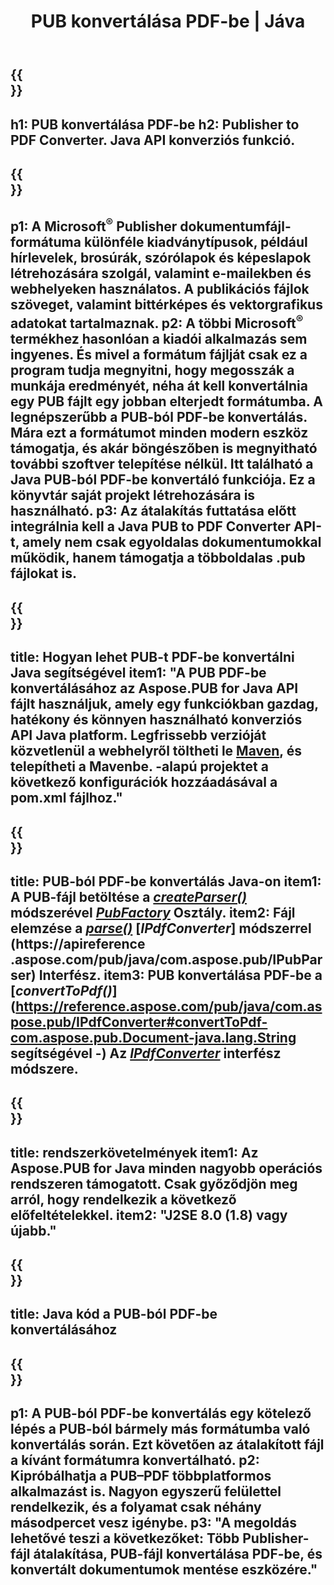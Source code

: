 ﻿---
translation: true
template: /_templates/conversion-child-java.md
title: PUB konvertálása PDF-be | Jáva
description: Konvertálja a PUB-t PDF-be a Java API használatával bármilyen platformon. Kiadói konverziós funkció, amely könnyen integrálható saját megoldásába.
url: /java/conversion/pub-to-pdf/
metakeywords: pub pdf java formátumba, pub konvertálása pdf java formátumba, java pub pdf formátumba, kiadó pdf java formátumba
family: pub
platformtag: java
feature: conversion
---

{{<section banner>}}
---
h1: PUB konvertálása PDF-be
h2: Publisher to PDF Converter. Java API konverziós funkció.
---

{{<section overview>}}
---
p1: A Microsoft<sup>®</sup> Publisher dokumentumfájl-formátuma különféle kiadványtípusok, például hírlevelek, brosúrák, szórólapok és képeslapok létrehozására szolgál, valamint e-mailekben és webhelyeken használatos. A publikációs fájlok szöveget, valamint bittérképes és vektorgrafikus adatokat tartalmaznak.
p2: A többi Microsoft<sup>®</sup> termékhez hasonlóan a kiadói alkalmazás sem ingyenes. És mivel a formátum fájlját csak ez a program tudja megnyitni, hogy megosszák a munkája eredményét, néha át kell konvertálnia egy PUB fájlt egy jobban elterjedt formátumba. A legnépszerűbb a PUB-ból PDF-be konvertálás. Mára ezt a formátumot minden modern eszköz támogatja, és akár böngészőben is megnyitható további szoftver telepítése nélkül. Itt található a Java PUB-ból PDF-be konvertáló funkciója. Ez a könyvtár saját projekt létrehozására is használható.
p3: Az átalakítás futtatása előtt integrálnia kell a Java PUB to PDF Converter API-t, amely nem csak egyoldalas dokumentumokkal működik, hanem támogatja a többoldalas .pub fájlokat is.
---

{{<section widget>}}
---
title: Hogyan lehet PUB-t PDF-be konvertálni Java segítségével
item1: "A PUB PDF-be konvertálásához az Aspose.PUB for Java API fájlt használjuk, amely egy funkciókban gazdag, hatékony és könnyen használható konverziós API Java platform. Legfrissebb verzióját közvetlenül a  webhelyről töltheti le [Maven](https://repository.aspose.com/pub/), és telepítheti a Mavenbe. -alapú projektet a következő konfigurációk hozzáadásával a pom.xml fájlhoz."
---

{{<section feature1>}}
---
title: PUB-ból PDF-be konvertálás Java-on
item1: A PUB-fájl betöltése a [*createParser()*](https://reference.aspose.com/pub/java/com.aspose.pub/PubFactory#createParser-java.lang.String-) módszerével [*PubFactory*](https://reference.aspose.com/pub/java/com.aspose.pub/PubFactory) Osztály.
item2: Fájl elemzése a [*parse()*](https://reference.aspose.com/pub/java/com.aspose.pub/IPubParser#parse--) [*IPdfConverter*] módszerrel (https://apireference .aspose.com/pub/java/com.aspose.pub/IPubParser) Interfész.
item3: PUB konvertálása PDF-be a [*convertToPdf()*](https://reference.aspose.com/pub/java/com.aspose.pub/IPdfConverter#convertToPdf-com.aspose.pub.Document-java.lang.String segítségével -) Az [*IPdfConverter*](https://reference.aspose.com/pub/java/com.aspose.pub/IPdfConverter) interfész módszere.
---

{{<section feature2>}}
---
title: rendszerkövetelmények
item1: Az Aspose.PUB for Java minden nagyobb operációs rendszeren támogatott. Csak győződjön meg arról, hogy rendelkezik a következő előfeltételekkel.
item2: "J2SE 8.0 (1.8) vagy újabb."
---

{{<section codeexample>}}
---
title: Java kód a PUB-ból PDF-be konvertálásához
---

{{<section summary>}}
---
p1: A PUB-ból PDF-be konvertálás egy kötelező lépés a PUB-ból bármely más formátumba való konvertálás során. Ezt követően az átalakított fájl a kívánt formátumra konvertálható.
p2: Kipróbálhatja a PUB–PDF többplatformos alkalmazást is. Nagyon egyszerű felülettel rendelkezik, és a folyamat csak néhány másodpercet vesz igénybe.
p3: "A megoldás lehetővé teszi a következőket: Több Publisher-fájl átalakítása, PUB-fájl konvertálása PDF-be, és konvertált dokumentumok mentése eszközére."
---